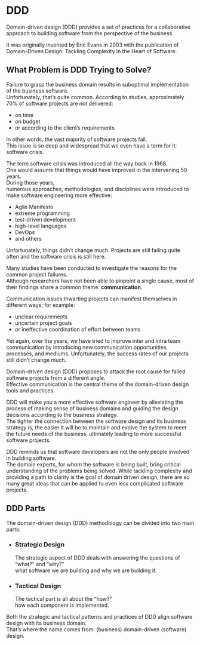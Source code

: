 # DDD

Domain-driven design (DDD) provides a set of practices for a collaborative approach to building software from the perspective of the business.

It was originally invented by Eric Evans in 2003 with
the publication of Domain-Driven Design: Tackling Complexity in the Heart of Software.

## What Problem is DDD Trying to Solve?

Failure to grasp the business domain results in suboptimal implementation of the business software.  
Unfortunately, that’s quite common. According to studies, approximately 70% of software projects are not delivered:

- on time
- on budget
- or according to the client’s requirements

In other words, the vast majority of software projects fail.  
This issue is so deep and widespread that we even have a term for it: software crisis.

The term software crisis was introduced all the way back in 1968.  
One would assume that things would have improved in the intervening 50 years.  
During those years,  
numerous approaches, methodologies, and disciplines were introduced to make software engineering more effective:

- Agile Manifesto
- extreme programming
- test-driven development
- high-level languages
- DevOps
- and others

Unfortunately, things didn’t change much. Projects are still failing quite often and the software crisis is still here.

Many studies have been conducted to investigate the reasons for the common project failures.  
Although researchers have not been able to pinpoint a single cause, most of their findings share a common theme: **communication**.

Communication issues thwarting projects can manifest themselves in different ways; for example:

- unclear requirements
- uncertain project goals
- or ineffective coordination of effort between teams

Yet again, over the years, we have tried to improve inter and intra team communication by introducing new communication opportunities, processes, and mediums. Unfortunately, the success rates of our projects still didn’t change much.

Domain-driven design (DDD) proposes to attack the root cause for failed software projects from a different angle.  
Effective communication is the central theme of the domain-driven design tools and practices.

DDD will make you a more effective software engineer by alleviating the process of making sense of business domains and guiding the design decisions according to the business strategy.  
The tighter the connection between the software design and its business strategy is, the easier it will be to maintain and evolve the system to meet the future needs of the business, ultimately leading to more successful software projects.

DDD reminds us that software developers are not the only people involved in building software.  
The domain experts, for whom the software is being built, bring critical understanding of the problems being solved.
While tackling complexity and providing a path to clarity is the goal of domain driven design, there are so many great ideas that can be applied to even less complicated software projects.

## DDD Parts

The domain-driven design (DDD) methodology can be divided into two main parts:

- ### Strategic Design

  The strategic aspect of DDD deals with answering the questions of “what?” and “why?”  
  what software we are building and why we are building it.

- ### Tactical Design

  The tactical part is all about the “how?”  
  how each component is implemented.

Both the strategic and tactical patterns and practices of DDD align software design with its business domain.  
That’s where the name comes from: (business) domain-driven (software) design.
